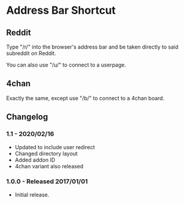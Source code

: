 Address Bar Shortcut
====================

## Reddit ##
Type "/r/<subreddit>" into the browser's address bar and be taken directly to said subreddit on Reddit.

You can also use "/u/<user>" to connect to a userpage.

## 4chan ##
Exactly the same, except use "/b/<board>" to connect to a 4chan board.

## Changelog ##
### 1.1 - 2020/02/16 ###
* Updated to include user redirect
* Changed directory layout
* Added addon ID
* 4chan variant also released

### 1.0.0 - Released 2017/01/01 ###
*	Initial release.
